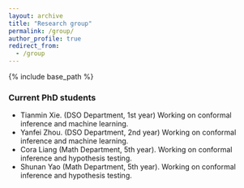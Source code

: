 ```yaml
---
layout: archive
title: "Research group"
permalink: /group/
author_profile: true
redirect_from:
  - /group
---
```


{% include base_path %}


### Current PhD students


- Tianmin Xie. (DSO Department, 1st year) Working on conformal inference and machine learning.
- Yanfei Zhou. (DSO Department, 2nd year) Working on conformal inference and machine learning.
- Cora Liang (Math Department, 5th year). Working on conformal inference and hypothesis testing.
- Shunan Yao (Math Department, 5th year). Working on conformal inference and hypothesis testing.

